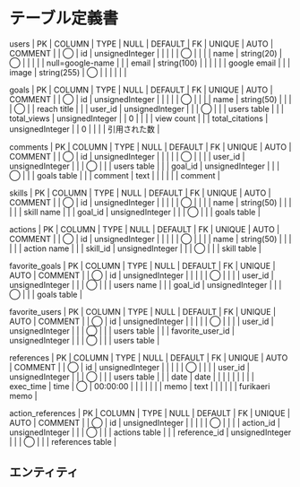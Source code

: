 # テーブル定義書
users
| PK | COLUMN | TYPE            | NULL | DEFAULT | FK | UNIQUE | AUTO | COMMENT          |
| ◯  | id     | unsignedInteger |      |         |    |        | ◯    |                  |
|    | name   | string(20)      | ◯    |         |    |        |      | null=google-name |
|    | email  | string(100)     |      |         |    |        |      | google email     |
|    | image  | string(255)     | ◯    |         |    |        |      |                  |

goals
| PK | COLUMN          | TYPE            | NULL | DEFAULT | FK | UNIQUE | AUTO | COMMENT     |
| ◯  | id              | unsignedInteger |      |         |    |        | ◯    |             |
|    | name            | string(50)      |      |         |    | ◯      |      | reach title |
|    | user_id         | unsignedInteger |      |         | ◯  |        |      | users table |
|    | total_views     | unsignedInteger |      | 0       |    |        |      | view count  |
|    | total_citations | unsignedInteger |      | 0       |    |        |      | 引用された数      |

comments
| PK | COLUMN  | TYPE            | NULL | DEFAULT | FK | UNIQUE | AUTO | COMMENT     |
| ◯  | id      | unsignedInteger |      |         |    |        | ◯    |             |
|    | user_id | unsignedInteger |      |         | ◯  |        |      | users table |
|    | goal_id | unsignedInteger |      |         | ◯  |        |      | goals table |
|    | comment | text            |      |         |    |        |      | comment     |

skills
| PK | COLUMN  | TYPE            | NULL | DEFAULT | FK | UNIQUE | AUTO | COMMENT     |
| ◯  | id      | unsignedInteger |      |         |    |        | ◯    |             |
|    | name    | string(50)      |      |         |    |        |      | skill name  |
|    | goal_id | unsignedInteger |      |         | ◯  |        |      | goals table |

actions
| PK | COLUMN   | TYPE            | NULL | DEFAULT | FK | UNIQUE | AUTO | COMMENT     |
| ◯  | id       | unsignedInteger |      |         |    |        | ◯    |             |
|    | name     | string(50)      |      |         |    |        |      | action name |
|    | skill_id | unsignedInteger |      |         | ◯  |        |      | skill table |

favorite_goals
| PK | COLUMN  | TYPE            | NULL | DEFAULT | FK | UNIQUE | AUTO | COMMENT     |
| ◯  | id      | unsignedInteger |      |         |    |        | ◯    |             |
|    | user_id | unsignedInteger |      |         | ◯  |        |      | users name  |
|    | goal_id | unsignedInteger |      |         | ◯  |        |      | goals table |

favorite_users
| PK | COLUMN           | TYPE            | NULL | DEFAULT | FK | UNIQUE | AUTO | COMMENT     |
| ◯  | id               | unsignedInteger |      |         |    |        | ◯    |             |
|    | user_id          | unsignedInteger |      |         | ◯  |        |      | users table |
|    | favorite_user_id | unsignedInteger |      |         | ◯  |        |      | users table |

references
| PK | COLUMN    | TYPE            | NULL | DEFAULT  | FK | UNIQUE | AUTO | COMMENT        |
| ◯  | id        | unsignedInteger |      |          |    |        | ◯    |                |
|    | user_id   | unsignedInteger |      |          | ◯  |        |      | users table    |
|    | date      | date            |      |          |    |        |      |                |
|    | exec_time | time            | ◯    | 00:00:00 |    |        |      |                |
|    | memo      | text            |      |          |    |        |      | furikaeri memo |

action_references
| PK | COLUMN       | TYPE            | NULL | DEFAULT | FK | UNIQUE | AUTO | COMMENT          |
| ◯  | id           | unsignedInteger |      |         |    |        | ◯    |                  |
|    | action_id    | unsignedInteger |      |         | ◯  |        |      | actions table    |
|    | reference_id | unsignedInteger |      |         | ◯  |        |      | references table |


## エンティティ
<!-- 1. user
- id(auto_increment)
- name
- email
- image(url) googleからそのまま流用しよう
- created_at
- updated_at

1. goal
- id(auto_increment)
- name
- user_id (1対多)
- total_views
- total_citations
- created_at
- updated_at -->

<!--
1. comment
- id
- goal_id
- user_id
- comment -->



<!-- 1. skill
- id
- name
- goal_id
- created_at
- updated_at -->
<!--

1. action
- id
- name
- skill_id -->


<!-- 1. favorite_goal
- id
- user_id
- goal_id -->


<!-- 1. favorite_users
- id
- user_id
- favorite_user_id -->


<!-- 1. likesテーブル
- id
- user_id
- post_id -->

<!-- 1. referencesテーブル
- id
- user_id
- date
- exec_time
- memo



1.  action_referencesテーブル
- id
- action_id
- reference_id -->

